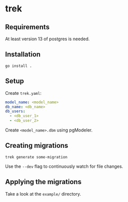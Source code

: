 # trek

## Requirements
At least version 13 of postgres is needed.

## Installation
`go install .`

## Setup
Create `trek.yaml`:
```yaml
model_name: <model_name>
db_name: <db_name>
db_users:
  - <db_user_1>
  - <db_user_2>
```

Create `<model_name>.dbm` using pgModeler.

## Creating migrations

`trek generate some-migration`

Use the `--dev` flag to continuously watch for file changes.

## Applying the migrations

Take a look at the `example/` directory.
